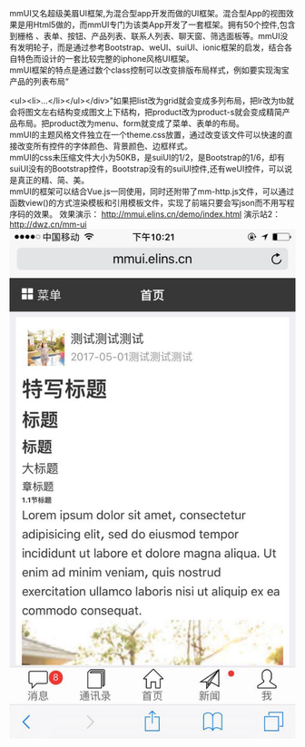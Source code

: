 mmUI又名超级美眉UI框架,为混合型app开发而做的UI框架。混合型App的视图效果是用Html5做的，而mmUI专门为该类App开发了一套框架。拥有50个控件,包含到栅格 、表单、按钮、产品列表、联系人列表、聊天窗、筛选面板等。mmUI没有发明轮子，而是通过参考Bootstrap、weUI、suiUI、ionic框架的启发，结合各自特色而设计的一套比较完整的iphone风格UI框架。<br>
mmUI框架的特点是通过数个class控制可以改变排版布局样式，例如要实现淘宝产品的列表布局“<div class="list lr product">\<ul>\<li>...\</li>\</ul>\</div>”如果把list改为grid就会变成多列布局，把lr改为tb就会将图文左右结构变成图文上下结构，把product改为product-s就会变成精简产品布局。把product改为menu、form就变成了菜单、表单的布局。<br>
mmUI的主题风格文件独立在一个theme.css放置，通过改变该文件可以快速的直接改变所有控件的字体颜色、背景颜色、边框样式。<br>
mmUI的css未压缩文件大小为50KB，是suiUI的1/2，是Bootstrap的1/6，却有suiUI没有的Bootstrap控件，Bootstrap没有的suiUI控件,还有weUI控件，可以说是真正的精、简、美。<br>
mmUI的框架可以结合Vue.js一同使用，同时还附带了mm-http.js文件，可以通过函数view()的方式渲染模板和引用模板文件，实现了前端只要会写json而不用写程序码的效果。
效果演示：
http://mmui.elins.cn/demo/index.html
演示站2： http://dwz.cn/mm-ui
![image](https://github.com/573242395/mm-UI/blob/master/mmUI/pic/article.jpg)
